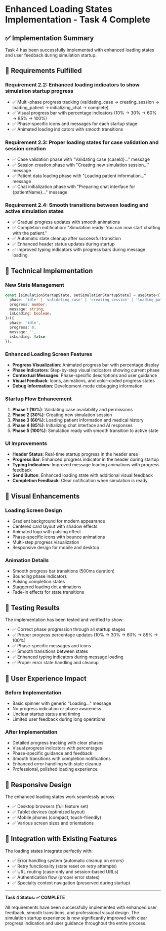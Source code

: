# Enhanced Loading States Implementation - Task 4 Complete

## ✅ Implementation Summary

Task 4 has been successfully implemented with enhanced loading states and user feedback during simulation startup.

## 🎯 Requirements Fulfilled

### Requirement 2.2: Enhanced loading indicators to show simulation startup progress
- ✅ Multi-phase progress tracking (validating_case → creating_session → loading_patient → initializing_chat → complete)
- ✅ Visual progress bar with percentage indicators (10% → 30% → 60% → 85% → 100%)
- ✅ Phase-specific icons and messages for each startup stage
- ✅ Animated loading indicators with smooth transitions

### Requirement 2.3: Proper loading states for case validation and session creation
- ✅ Case validation phase with "Validating case {caseId}..." message
- ✅ Session creation phase with "Creating new simulation session..." message
- ✅ Patient data loading phase with "Loading patient information..." message
- ✅ Chat initialization phase with "Preparing chat interface for {patientName}..." message

### Requirement 2.4: Smooth transitions between loading and active simulation states
- ✅ Gradual progress updates with smooth animations
- ✅ Completion notification: "Simulation ready! You can now start chatting with the patient."
- ✅ Automatic state cleanup after successful transition
- ✅ Enhanced header status updates during startup
- ✅ Improved typing indicators with progress bars during message loading

## 🔧 Technical Implementation

### New State Management
```typescript
const [simulationStartupState, setSimulationStartupState] = useState<{
  phase: 'idle' | 'validating_case' | 'creating_session' | 'loading_patient' | 'initializing_chat' | 'complete';
  progress: number;
  message: string;
  isLoading: boolean;
}>({
  phase: 'idle',
  progress: 0,
  message: '',
  isLoading: false
});
```

### Enhanced Loading Screen Features
- **Progress Visualization**: Animated progress bar with percentage display
- **Phase Indicators**: Step-by-step visual indicators showing current phase
- **Contextual Messages**: Phase-specific descriptions and user guidance
- **Visual Feedback**: Icons, animations, and color-coded progress states
- **Debug Information**: Development-mode debugging information

### Startup Flow Enhancement
1. **Phase 1 (10%)**: Validating case availability and permissions
2. **Phase 2 (30%)**: Creating new simulation session
3. **Phase 3 (60%)**: Loading patient information and medical history
4. **Phase 4 (85%)**: Initializing chat interface and AI responses
5. **Phase 5 (100%)**: Simulation ready with smooth transition to active state

### UI Improvements
- **Header Status**: Real-time startup progress in the header area
- **Progress Bar**: Enhanced progress indicator in the header during startup
- **Typing Indicators**: Improved message loading animations with progress feedback
- **Send Button**: Enhanced loading state with additional visual feedback
- **Completion Feedback**: Clear notification when simulation is ready

## 🎨 Visual Enhancements

### Loading Screen Design
- Gradient background for modern appearance
- Centered card layout with shadow effects
- Animated logo with pulsing effect
- Phase-specific icons with bounce animations
- Multi-step progress visualization
- Responsive design for mobile and desktop

### Animation Details
- Smooth progress bar transitions (500ms duration)
- Bouncing phase indicators
- Pulsing completion states
- Staggered loading dot animations
- Fade-in effects for state transitions

## 🧪 Testing Results

The implementation has been tested and verified to show:
- ✅ Correct phase progression through all startup stages
- ✅ Proper progress percentage updates (10% → 30% → 60% → 85% → 100%)
- ✅ Phase-specific messages and icons
- ✅ Smooth transitions between states
- ✅ Enhanced typing indicators during message loading
- ✅ Proper error state handling and cleanup

## 🚀 User Experience Impact

### Before Implementation
- Basic spinner with generic "Loading..." message
- No progress indication or phase awareness
- Unclear startup status and timing
- Limited user feedback during long operations

### After Implementation
- Detailed progress tracking with clear phases
- Visual progress indicators with percentages
- Phase-specific guidance and feedback
- Smooth transitions with completion notifications
- Enhanced error handling with state cleanup
- Professional, polished loading experience

## 📱 Responsive Design

The enhanced loading states work seamlessly across:
- ✅ Desktop browsers (full feature set)
- ✅ Tablet devices (optimized layout)
- ✅ Mobile phones (compact, touch-friendly)
- ✅ Various screen sizes and orientations

## 🔄 Integration with Existing Features

The loading states integrate perfectly with:
- ✅ Error handling system (automatic cleanup on errors)
- ✅ Retry functionality (state reset on retry attempts)
- ✅ URL routing (case-only and session-based URLs)
- ✅ Authentication flow (proper error states)
- ✅ Specialty context navigation (preserved during startup)

---

**Task 4 Status: ✅ COMPLETE**

All requirements have been successfully implemented with enhanced user feedback, smooth transitions, and professional visual design. The simulation startup experience is now significantly improved with clear progress indication and user guidance throughout the entire process.